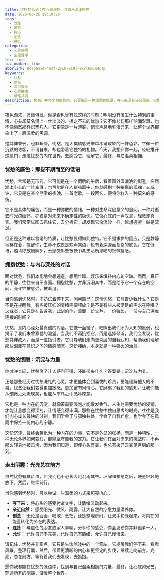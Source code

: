 ```yaml
---
title: 忧愁的低语：在心底深处，与自己温柔相拥
date: 2025-06-26 19:19:26
tags:
  - 忧愁
  - 情感
  - 内心
  - 治愈
  - 成长
categories:
  - 心灵感悟
  - 生活哲学
toc: true
toc_number: true
abbrlink: 8c7b6a5d-4e3f-2g1h-0i9j-8k7l6m5n4o3p
keywords:
  - 忧愁
  - 情绪
  - 自我接纳
  - 心理健康
  - 情感共鸣
description: 忧愁，并非全然的悲伤，它更像是一种温柔的低语，在心底深处轻轻回荡。它提醒我们生命的深邃与复杂，也邀请我们停下脚步，与真实的自己相遇。这篇文章将带你走进忧愁的内在世界，学会如何拥抱它，从中汲取力量，最终找到属于自己的那束光。
---
```


夜色渐浓，万籁俱寂。你是否也曾有过这样的时刻：明明没有发生什么特别的事情，心头却莫名涌上一丝淡淡的、挥之不去的忧愁？它不像悲伤那样汹涌澎湃，也不像愤怒那样炽热灼人，它更像是一片薄雾，悄无声息地弥漫开来，让整个世界都染上了一层温柔的灰调。

这并非软弱，也非矫情。忧愁，是人类情感光谱中不可或缺的一抹色彩。它像一位沉默的访客，不请自来，却也带着它独特的礼物。今天，我想和你一起，轻轻推开这扇门，走进忧愁的内在世界，去感受它，理解它，最终，与它温柔相拥。

### 忧愁的底色：那些不期而至的低语

忧愁，常常是无形的。它可能是在一个雨后的午后，看着窗外湿漉漉的街道，突然涌上心头的一阵空落；也可能是在人群喧嚣中，你却感到一种抽离的孤独；又或许，它只是在某个寻常的夜晚，一首老歌，一段回忆，便将你拉入一种莫名的感伤。

它不是具体的痛苦，而是一种弥散的情绪，一种对生命深层意义的追问，一种对逝去时光的缅怀，亦或是对未来不确定性的隐忧。它像心底的一声叹息，轻微却真实。我们常常试图去抓住它，去分析它，却发现它像流沙一样，越想握紧，越是流逝。

但正是这种难以言喻的特质，让忧愁显得如此独特。它不强求你的回应，只是静静地存在着，提醒你，生命不仅仅是欢声笑语，也有着深邃而复杂的底色。它在低语，邀请你放慢脚步，去感受那些被快节奏生活所忽略的细微情感。

### 拥抱忧愁：与内心深处的对话

面对忧愁，我们本能地会想逃避，想用忙碌、娱乐来填补内心的空缺。然而，真正的平静，往往来自于直面。拥抱忧愁，并非沉溺其中，而是给予它一个存在的空间，允许它被感受，被看见。

当你感到忧愁时，不妨试着停下来，问问自己：这份忧愁，它想告诉我什么？它是不是在提醒我，有些被压抑的情绪需要释放？是不是有些未被满足的需求在呼唤？又或者，它只是在告诉我，此刻的你，需要一份安静，一份独处，一份与自己深度连接的时间？

忧愁，是内心深处最真诚的对话。它像一面镜子，映照出我们不为人知的脆弱，也揭示了我们未曾察觉的渴望。当我们不再抗拒它，而是选择倾听，我们会发现，忧愁并非敌人，而是一位指引者，它引导我们走向更深层的自我认知，帮助我们理解那些潜藏在意识之下的情感暗流。这份接纳，本身就是一种强大的治愈。

### 忧愁的馈赠：沉淀与力量

你或许会问，忧愁除了让人感到不适，还能带来什么？答案是：沉淀与力量。

正是那些经历过忧愁洗礼的心灵，才更能体会到喜悦的珍贵，更能理解他人的不易。忧愁让我们变得更加敏感，更加富有同情心。它磨砺了我们的感知，让我们能从细微之处发现美，也能从平凡之中品味深意。

它也是一种内在的沉淀。就像茶需要浸泡才能散发香气，人生也需要忧愁的浸润，才能让思想变得深刻，让情感变得丰满。那些在忧愁中独自思考的时光，往往是我们内心成长最快的时刻。我们学会了与孤独共处，学会了自我疗愈，也学会了在风雨中保持一份内心的宁静。

这份沉淀，最终会转化为一种内在的力量。它不是外显的张扬，而是一种韧性，一种无论外界如何变幻，都能坚守自我的定力。它让我们在面对未来的挑战时，不再那么轻易地被击垮，因为我们知道，即使心头有雾，也总有拨开云雾见月明的那一刻。

### 走出阴霾：光亮总在前方

虽然忧愁有其价值，但我们也不必长久地沉溺其中。理解和接纳之后，便是轻轻地放下，然后，继续前行。

当你感到忧愁时，可以尝试一些温柔的方式来照亮内心：
*   **写下来：** 将心头的感受付诸文字，让情绪流动起来。
*   **亲近自然：** 感受阳光、微风、雨露，让大自然的疗愈力量滋养你。
*   **创造：** 无论是画画、唱歌、烹饪，还是整理房间，让双手忙碌起来，将内在的能量转化为外在的表达。
*   **连接：** 与信任的朋友或家人聊聊，分享你的感受，你会发现你并非孤单一人。
*   **允许：** 允许自己不完美，允许自己有情绪，允许自己慢慢来。

请记住，忧愁并非终点，它只是生命旅途中的一个驿站。它提醒我们停下来，看看风景，整理行囊，然后，带着更清晰的内心和更坚定的步伐，继续走向前方。光亮，总在前方，等待着我们去发现，去拥抱。

愿你我都能在忧愁的低语中，找到与自己温柔相拥的力量，最终，让心底的光芒，穿透所有的阴霾，温暖整个世界。